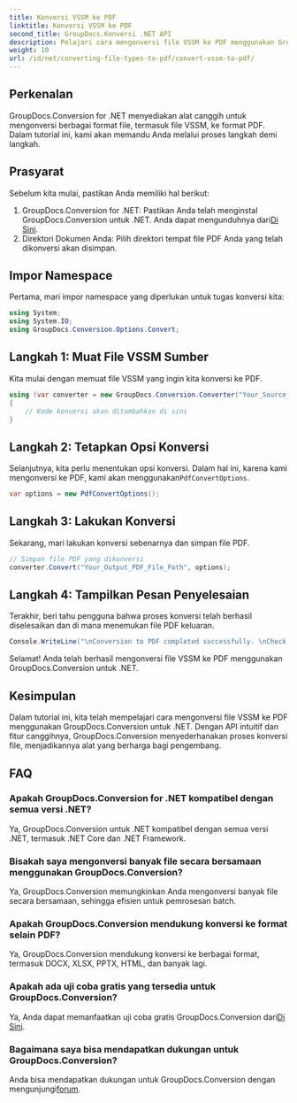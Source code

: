 ```yaml
---
title: Konversi VSSM ke PDF
linktitle: Konversi VSSM ke PDF
second_title: GroupDocs.Konversi .NET API
description: Pelajari cara mengonversi file VSSM ke PDF menggunakan GroupDocs.Conversion untuk .NET. Tutorial yang mudah diikuti dengan petunjuk langkah demi langkah.
weight: 10
url: /id/net/converting-file-types-to-pdf/convert-vssm-to-pdf/
---
```

## Perkenalan
GroupDocs.Conversion for .NET menyediakan alat canggih untuk mengonversi berbagai format file, termasuk file VSSM, ke format PDF. Dalam tutorial ini, kami akan memandu Anda melalui proses langkah demi langkah.
## Prasyarat
Sebelum kita mulai, pastikan Anda memiliki hal berikut:
1.  GroupDocs.Conversion for .NET: Pastikan Anda telah menginstal GroupDocs.Conversion untuk .NET. Anda dapat mengunduhnya dari[Di Sini](https://releases.groupdocs.com/conversion/net/).
2. Direktori Dokumen Anda: Pilih direktori tempat file PDF Anda yang telah dikonversi akan disimpan.

## Impor Namespace
Pertama, mari impor namespace yang diperlukan untuk tugas konversi kita:
```csharp
using System;
using System.IO;
using GroupDocs.Conversion.Options.Convert;
```
## Langkah 1: Muat File VSSM Sumber
Kita mulai dengan memuat file VSSM yang ingin kita konversi ke PDF.
```csharp
using (var converter = new GroupDocs.Conversion.Converter("Your_Source_VSSM_File_Path"))
{
    // Kode konversi akan ditambahkan di sini
}
```
## Langkah 2: Tetapkan Opsi Konversi
 Selanjutnya, kita perlu menentukan opsi konversi. Dalam hal ini, karena kami mengonversi ke PDF, kami akan menggunakan`PdfConvertOptions`.
```csharp
var options = new PdfConvertOptions();
```
## Langkah 3: Lakukan Konversi
Sekarang, mari lakukan konversi sebenarnya dan simpan file PDF.
```csharp
// Simpan file PDF yang dikonversi
converter.Convert("Your_Output_PDF_File_Path", options);
```
## Langkah 4: Tampilkan Pesan Penyelesaian
Terakhir, beri tahu pengguna bahwa proses konversi telah berhasil diselesaikan dan di mana menemukan file PDF keluaran.
```csharp
Console.WriteLine("\nConversion to PDF completed successfully. \nCheck output in {0}", "Your_Output_Folder_Path");
```
Selamat! Anda telah berhasil mengonversi file VSSM ke PDF menggunakan GroupDocs.Conversion untuk .NET.

## Kesimpulan
Dalam tutorial ini, kita telah mempelajari cara mengonversi file VSSM ke PDF menggunakan GroupDocs.Conversion untuk .NET. Dengan API intuitif dan fitur canggihnya, GroupDocs.Conversion menyederhanakan proses konversi file, menjadikannya alat yang berharga bagi pengembang.
## FAQ
### Apakah GroupDocs.Conversion for .NET kompatibel dengan semua versi .NET?
Ya, GroupDocs.Conversion untuk .NET kompatibel dengan semua versi .NET, termasuk .NET Core dan .NET Framework.
### Bisakah saya mengonversi banyak file secara bersamaan menggunakan GroupDocs.Conversion?
Ya, GroupDocs.Conversion memungkinkan Anda mengonversi banyak file secara bersamaan, sehingga efisien untuk pemrosesan batch.
### Apakah GroupDocs.Conversion mendukung konversi ke format selain PDF?
Ya, GroupDocs.Conversion mendukung konversi ke berbagai format, termasuk DOCX, XLSX, PPTX, HTML, dan banyak lagi.
### Apakah ada uji coba gratis yang tersedia untuk GroupDocs.Conversion?
 Ya, Anda dapat memanfaatkan uji coba gratis GroupDocs.Conversion dari[Di Sini](https://releases.groupdocs.com/).
### Bagaimana saya bisa mendapatkan dukungan untuk GroupDocs.Conversion?
 Anda bisa mendapatkan dukungan untuk GroupDocs.Conversion dengan mengunjungi[forum](https://forum.groupdocs.com/c/conversion/11).